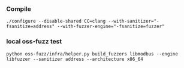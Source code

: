 ### Compile
```
./configure --disable-shared CC=clang --with-sanitizer="-fsanitize=address" --with-fuzzer-engine="-fsanitize=fuzzer"
```

### local oss-fuzz test
```
python oss-fuzz/infra/helper.py build_fuzzers libmodbus --engine libfuzzer --sanitizer address --architecture x86_64
```


